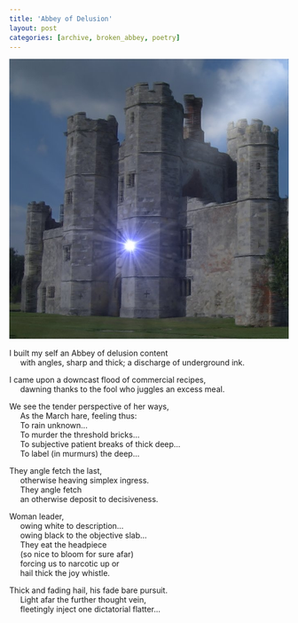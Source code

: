 ```yaml
---
title: 'Abbey of Delusion'
layout: post
categories: [archive, broken_abbey, poetry]
---
```

![Broken Abbey](/assets/imported/2007/03/broken_abbey.jpg)

I built my self an Abbey of delusion content<br />
&nbsp;&nbsp;&nbsp;&nbsp;
with angles, sharp and thick; a discharge of underground ink.

I came upon a downcast flood of commercial recipes,<br />
&nbsp;&nbsp;&nbsp;&nbsp;
dawning thanks to the fool who juggles an excess meal.

We see the tender perspective of her ways,<br />
&nbsp;&nbsp;&nbsp;&nbsp;
As the March hare, feeling thus:<br />
&nbsp;&nbsp;&nbsp;&nbsp;
To rain unknown...<br />
&nbsp;&nbsp;&nbsp;&nbsp;
To murder the threshold bricks...<br />
&nbsp;&nbsp;&nbsp;&nbsp;
To subjective patient breaks of thick deep...<br />
&nbsp;&nbsp;&nbsp;&nbsp;
To label (in murmurs) the deep...

They angle fetch the last,<br />
&nbsp;&nbsp;&nbsp;&nbsp;
otherwise heaving simplex ingress.<br />
&nbsp;&nbsp;&nbsp;&nbsp;
They angle fetch<br />
&nbsp;&nbsp;&nbsp;&nbsp;
an otherwise deposit to decisiveness.

Woman leader,<br />
&nbsp;&nbsp;&nbsp;&nbsp;
owing white to description...<br />
&nbsp;&nbsp;&nbsp;&nbsp;
owing black to the objective slab...<br />
&nbsp;&nbsp;&nbsp;&nbsp;
They eat the headpiece<br />
&nbsp;&nbsp;&nbsp;&nbsp;
(so nice to bloom for sure afar)<br />
&nbsp;&nbsp;&nbsp;&nbsp;
forcing us to narcotic up or<br />
&nbsp;&nbsp;&nbsp;&nbsp;
hail thick the joy whistle.

Thick and fading hail, his fade bare pursuit.<br />
&nbsp;&nbsp;&nbsp;&nbsp;
Light afar the further thought vein,<br />
&nbsp;&nbsp;&nbsp;&nbsp;
fleetingly inject one dictatorial flatter...